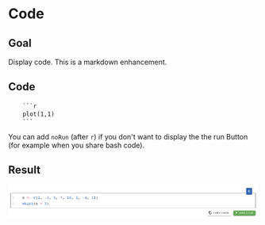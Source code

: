 # Code

## Goal

Display code. This is a markdown enhancement.

## Code

```
    ```r
    plot(1,1)
    ```
```

You can add ```noRun``` (after ```r```) if you don't want to display the the run Button (for example when you share bash code).


## Result

![code](./images/code.png)
